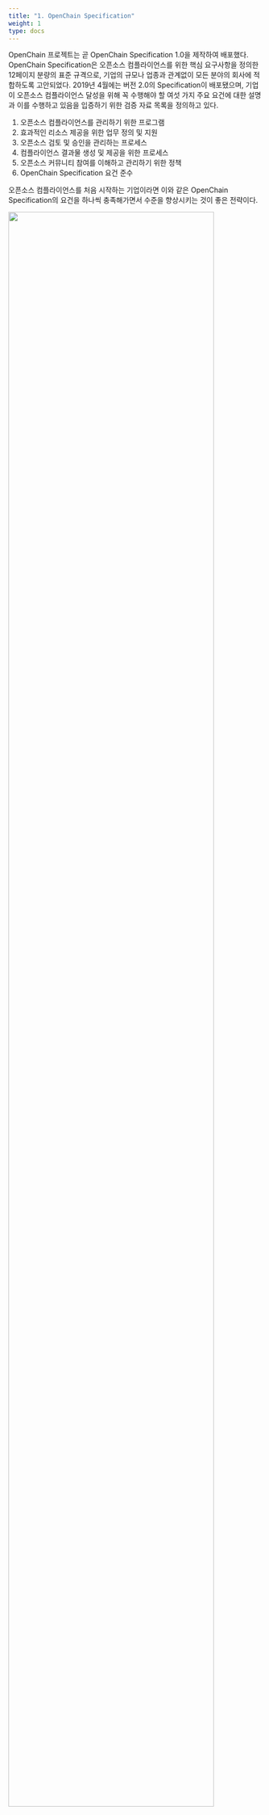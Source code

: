 ```yaml
---
title: "1. OpenChain Specification"
weight: 1
type: docs
---
```


OpenChain 프로젝트는 곧 OpenChain Specification 1.0을 제작하여 배포했다. OpenChain Specification은 오픈소스 컴플라이언스를 위한 핵심 요구사항을 정의한 12페이지 분량의 표준 규격으로, 기업의 규모나 업종과 관계없이 모든 분야의 회사에 적합하도록 고안되었다. 2019년 4월에는 버전 2.0의 Specification이 배포됐으며, 기업이 오픈소스 컴플라이언스 달성을 위해 꼭 수행해야 할 여섯 가지 주요 요건에 대한 설명과 이를 수행하고 있음을 입증하기 위한 검증 자료 목록을 정의하고 있다.

1. 오픈소스 컴플라이언스를 관리하기 위한 프로그램
2. 효과적인 리소스 제공을 위한 업무 정의 및 지원
3. 오픈소스 검토 및 승인을 관리하는 프로세스
4. 컴플라이언스 결과물 생성 및 제공을 위한 프로세스
5. 오픈소스 커뮤니티 참여를 이해하고 관리하기 위한 정책 
6. OpenChain Specification 요건 준수

오픈소스 컴플라이언스를 처음 시작하는 기업이라면 이와 같은 OpenChain Specification의 요건을 하나씩 충족해가면서 수준을 향상시키는 것이 좋은 전략이다.

<div ><span class="image fit">
  <img src="../spec.png" width="90%">
</span></div>

_<center>< https://wiki.linuxfoundation.org/_media/openchain/openchainspec-2.0.pdf ></center>_